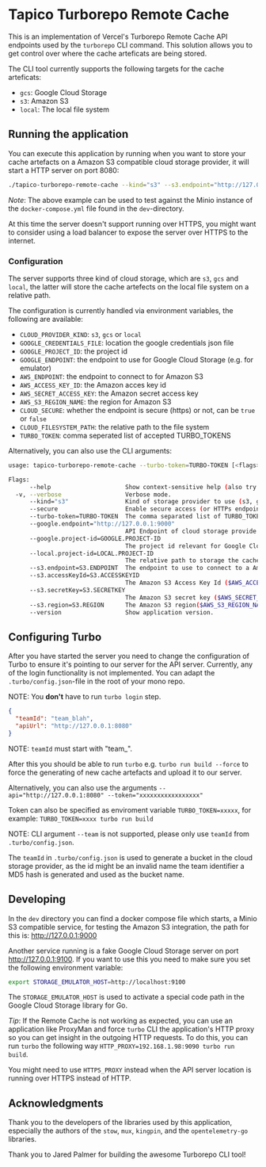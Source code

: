 # Tapico Turborepo Remote Cache

This is an implementation of Vercel's Turborepo Remote Cache API endpoints used
by the `turborepo` CLI command. This solution allows you to get control over where
the cache arteficats are being stored.

The CLI tool currently supports the following targets for the cache arteficats:

  - `gcs`: Google Cloud Storage
  - `s3`: Amazon S3
  - `local`: The local file system

## Running the application

You can execute this application by running when you want to store your cache artefacts
on a Amazon S3 compatible cloud storage provider, it will start a HTTP server on port 8080:

```bash
./tapico-turborepo-remote-cache --kind="s3" --s3.endpoint="http://127.0.0.1:9000" --s3.accessKeyId="minio" --s3.secretKey="miniosecretkey" --s3.region="eu-west-1" --turbo-token="your-turbo-token"
```
*Note*: The above example can be used to test against the Minio instance of the `docker-compose.yml` file found in the `dev`-directory.

At this time the server doesn't support running over HTTPS, you might want to consider
using a load balancer to expose the server over HTTPS to the internet.

### Configuration

The server supports three kind of cloud storage, which are `s3`, `gcs` and `local`,
the latter will store the cache artefects on the local file system on a relative path.

The configuration is currently handled via environment variables, the following
are available:

  - `CLOUD_PROVIDER_KIND`: `s3`, `gcs` or `local`
  - `GOOGLE_CREDENTIALS_FILE`: location the google credentials json file
  - `GOOGLE_PROJECT_ID`: the project id
  - `GOOGLE_ENDPOINT`: the endpoint to use for Google Cloud Storage (e.g. for emulator)
  - `AWS_ENDPOINT`: the endpoint to connect to for Amazon S3
  - `AWS_ACCESS_KEY_ID`: the Amazon acces key id
  - `AWS_SECRET_ACCESS_KEY`: the Amazon secret access key
  - `AWS_S3_REGION_NAME`: the region for Amazon S3
  - `CLOUD_SECURE`: whether the endpoint is secure (https) or not, can be `true` or `false`
  - `CLOUD_FILESYSTEM_PATH`: the relative path to the file system
  - `TURBO_TOKEN`: comma seperated list of accepted TURBO_TOKENS

Alternatively, you can also use the CLI arguments:

```bash
usage: tapico-turborepo-remote-cache --turbo-token=TURBO-TOKEN [<flags>]

Flags:
      --help                     Show context-sensitive help (also try --help-long and --help-man).
  -v, --verbose                  Verbose mode.
      --kind="s3"                Kind of storage provider to use (s3, gcp, local). ($CLOUD_PROVIDER_KIND)
      --secure                   Enable secure access (or HTTPs endpoints).
      --turbo-token=TURBO-TOKEN  The comma separated list of TURBO_TOKEN that the server should accept ($TURBO_TOKEN)
      --google.endpoint="http://127.0.0.1:9000"
                                 API Endpoint of cloud storage provide to use ($GOOGLE_ENDPOINT)
      --google.project-id=GOOGLE.PROJECT-ID
                                 The project id relevant for Google Cloud Storage ($GOOGLE_PROJECT_ID).
      --local.project-id=LOCAL.PROJECT-ID
                                 The relative path to storage the cache artefacts when 'local' is enabled ($CLOUD_FILESYSTEM_PATH).
      --s3.endpoint=S3.ENDPOINT  The endpoint to use to connect to a Amazon S3 compatible cloud storage provider ($AWS_ENDPOINT).
      --s3.accessKeyId=S3.ACCESSKEYID
                                 The Amazon S3 Access Key Id ($AWS_ACCESS_KEY_ID).
      --s3.secretKey=S3.SECRETKEY
                                 The Amazon S3 secret key ($AWS_SECRET_ACCESS_KEY).
      --s3.region=S3.REGION      The Amazon S3 region($AWS_S3_REGION_NAME).
      --version                  Show application version.
```
## Configuring Turbo

After you have started the server you need to change the configuration of Turbo
to ensure it's pointing to our server for the API server. Currently, any of the
login functionality is not implemented. You can adapt the `.turbo/config.json`-file
in the root of your mono repo.

NOTE: You **don't** have to run `turbo login` step.

```json
{
  "teamId": "team_blah",
  "apiUrl": "http://127.0.0.1:8080"
}
```

NOTE: `teamId` must start with "team_".

After this you should be able to run `turbo` e.g. `turbo run build --force` to
force the generating of new cache artefacts and upload it to our server.

Alternatively, you can also use the arguments `--api="http://127.0.0.1:8080" --token="xxxxxxxxxxxxxxxxx"`

Token can also be specified as enviroment variable `TURBO_TOKEN=xxxxx`, for example: `TURBO_TOKEN=xxxx turbo run build`

NOTE: CLI argument `--team` is not supported, please only use `teamId` from `.turbo/config.json`.

The `teamId` in `.turbo/config.json` is
used to generate a bucket in the cloud storage provider, as the id might be an
invalid name the team identifier a MD5 hash is generated and used as the bucket name.

## Developing

In the `dev` directory you can find a docker compose file which starts, a Minio
S3 compatible service, for testing the Amazon S3 integration, the path for this
is: http://127.0.0.1:9000

Another service running is a fake Google Cloud Storage server on port
http://127.0.0.1:9100. If you want to use this you need to make sure you set the
following environment variable:

```bash
export STORAGE_EMULATOR_HOST=http://localhost:9100
```

The `STORAGE_EMULATOR_HOST` is used to activate a special code path in
the Google Cloud Storage library for Go.

*Tip*: If the Remote Cache is not working as expected, you can use an application
like ProxyMan and force `turbo` CLI the application's HTTP proxy so you can get
insight in the outgoing HTTP requests. To do this, you can run `turbo` the following
way `HTTP_PROXY=192.168.1.98:9090 turbo run build`.

You might need to use `HTTPS_PROXY` instead when the API server location is running
over HTTPS instead of HTTP.

## Acknowledgments

Thank you to the developers of the libraries used by this application, especially
the authors of the `stow`, `mux`, `kingpin`, and the `opentelemetry-go` libraries.

Thank you to Jared Palmer for building the awesome Turborepo CLI tool!
